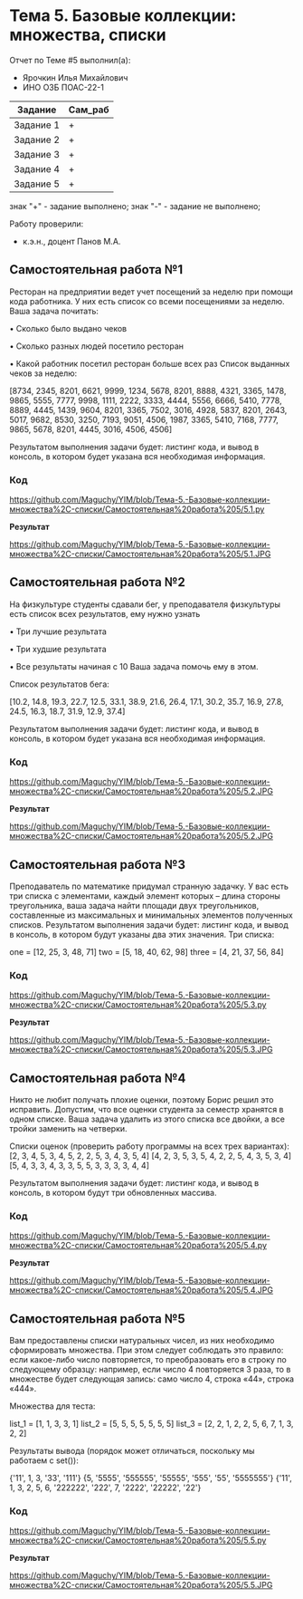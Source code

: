 # Тема 5. Базовые коллекции: множества, списки 
Отчет по Теме #5 выполнил(а):
- Ярочкин Илья Михайлович 
- ИНО ОЗБ ПОАС-22-1

| Задание | Сам_раб |
| ------ |  ------ |
| Задание 1 |  + |
| Задание 2 |  + |
| Задание 3 |+ |
| Задание 4 |  + |
| Задание 5 | + |


знак "+" - задание выполнено; знак "-" - задание не выполнено;

Работу проверили:
- к.э.н., доцент Панов М.А.

## Самостоятельная работа №1
Ресторан на предприятии ведет учет посещений за неделю при помощи кода работника. У них есть список со всеми посещениями за неделю. Ваша задача почитать:
   
•	Сколько было выдано чеков

•	Сколько разных людей посетило ресторан

•	Какой работник посетил ресторан больше всех раз Список выданных чеков за неделю:

[8734, 2345, 8201, 6621, 9999, 1234, 5678, 8201, 8888, 4321, 3365,
1478, 9865, 5555, 7777, 9998, 1111, 2222, 3333, 4444, 5556, 6666,
5410, 7778, 8889, 4445, 1439, 9604, 8201, 3365, 7502, 3016, 4928,
5837, 8201, 2643, 5017, 9682, 8530, 3250, 7193, 9051, 4506, 1987,
3365, 5410, 7168, 7777, 9865, 5678, 8201, 4445, 3016, 4506, 4506]

Результатом выполнения задачи будет: листинг кода, и вывод в консоль, в котором будет указана вся необходимая информация.


### Код
https://github.com/Maguchy/YIM/blob/Тема-5.-Базовые-коллекции-множества%2C-списки/Самостоятельная%20работа%205/5.1.py

**Результат**

https://github.com/Maguchy/YIM/blob/Тема-5.-Базовые-коллекции-множества%2C-списки/Самостоятельная%20работа%205/5.1.JPG

## Самостоятельная работа №2
На физкультуре студенты сдавали бег, у преподавателя физкультуры есть список всех результатов, ему нужно узнать

•	Три лучшие результата

•	Три худшие результата

•	Все результаты начиная с 10 Ваша задача помочь ему в этом.

Список результатов бега:

[10.2, 14.8, 19.3, 22.7, 12.5, 33.1, 38.9, 21.6, 26.4, 17.1, 30.2, 35.7, 16.9,
27.8, 24.5, 16.3, 18.7, 31.9, 12.9, 37.4]

Результатом выполнения задачи будет: листинг кода, и вывод в консоль, в котором будет указана вся необходимая информация.



### Код
https://github.com/Maguchy/YIM/blob/Тема-5.-Базовые-коллекции-множества%2C-списки/Самостоятельная%20работа%205/5.2.JPG

**Результат**

https://github.com/Maguchy/YIM/blob/Тема-5.-Базовые-коллекции-множества%2C-списки/Самостоятельная%20работа%205/5.2.JPG

## Самостоятельная работа №3
Преподаватель по математике придумал странную задачку. У вас есть три списка с элементами, каждый элемент которых – длина стороны треугольника, ваша задача найти площади двух треугольников, составленные из максимальных и минимальных элементов полученных списков. Результатом выполнения задачи будет: листинг кода, и вывод в консоль, в котором будут указаны два этих значения.
Три списка:
 
one = [12, 25, 3, 48, 71]
two = [5, 18, 40, 62, 98]
three = [4, 21, 37, 56, 84]

### Код
https://github.com/Maguchy/YIM/blob/Тема-5.-Базовые-коллекции-множества%2C-списки/Самостоятельная%20работа%205/5.3.py

**Результат**

https://github.com/Maguchy/YIM/blob/Тема-5.-Базовые-коллекции-множества%2C-списки/Самостоятельная%20работа%205/5.3.JPG

## Самостоятельная работа №4
Никто не любит получать плохие оценки, поэтому Борис решил это исправить. Допустим, что все оценки студента за семестр хранятся в одном списке. Ваша задача удалить из этого списка все двойки, а все тройки заменить на четверки.

Списки оценок (проверить работу программы на всех трех вариантах):
[2, 3, 4, 5, 3, 4, 5, 2, 2, 5, 3, 4, 3, 5, 4]
[4, 2, 3, 5, 3, 5, 4, 2, 2, 5, 4, 3, 5, 3, 4]
[5, 4, 3, 3, 4, 3, 3, 5, 5, 3, 3, 3, 3, 4, 4]

Результатом выполнения задачи будет: листинг кода, и вывод в консоль, в котором будут три обновленных массива.

### Код
https://github.com/Maguchy/YIM/blob/Тема-5.-Базовые-коллекции-множества%2C-списки/Самостоятельная%20работа%205/5.4.py

**Результат**

https://github.com/Maguchy/YIM/blob/Тема-5.-Базовые-коллекции-множества%2C-списки/Самостоятельная%20работа%205/5.4.JPG

## Самостоятельная работа №5
Вам предоставлены списки натуральных чисел, из них необходимо сформировать множества. При этом следует соблюдать это правило: если какое-либо число повторяется, то преобразовать его в строку по следующему образцу: например, если число 4 повторяется 3 раза, то в множестве будет следующая запись: само число 4, строка «44», строка
«444».

Множества для теста:

list_1 = [1, 1, 3, 3, 1]
list_2 = [5, 5, 5, 5, 5, 5, 5]
list_3 = [2, 2, 1, 2, 2, 5, 6, 7, 1, 3, 2, 2]

Результаты вывода (порядок может отличаться, поскольку мы работаем с set()):

{'11', 1, 3, '33', '111'}
{5, '5555', '555555', '55555', '555', '55', '5555555'}
{'11', 1, 3, 2, 5, 6, '222222', '222', 7, '2222', '22222', '22'}


### Код
https://github.com/Maguchy/YIM/blob/Тема-5.-Базовые-коллекции-множества%2C-списки/Самостоятельная%20работа%205/5.5.py 

**Результат**

https://github.com/Maguchy/YIM/blob/Тема-5.-Базовые-коллекции-множества%2C-списки/Самостоятельная%20работа%205/5.5.JPG
